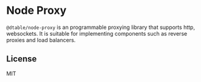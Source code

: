 # Node Proxy

`@dtable/node-proxy` is an programmable proxying library that supports http,
websockets. It is suitable for implementing components such as reverse
proxies and load balancers.

## License

MIT

